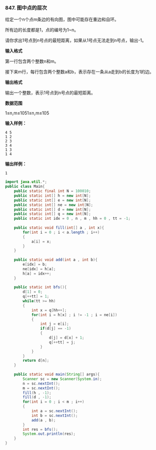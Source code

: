 



### 847. 图中点的层次                       

给定一个n个点m条边的有向图，图中可能存在重边和自环。

所有边的长度都是1，点的编号为1~n。

请你求出1号点到n号点的最短距离，如果从1号点无法走到n号点，输出-1。

**输入格式**

第一行包含两个整数n和m。

接下来m行，每行包含两个整数a和b，表示存在一条从a走到b的长度为1的边。

**输出格式**

输出一个整数，表示1号点到n号点的最短距离。

**数据范围**

1≤n,m≤1051≤n,m≤105

**输入样例：**

```
4 5
1 2
2 3
3 4
1 3
1 4

```

**输出样例：**

```
1
```







```java
import java.util.*;
public class Main{
    public static final int N = 100010;
    public static int[] h = new int[N];
    public static int[] e = new int[N];
    public static int[] ne = new int[N];
    public static int[] d = new int[N];
    public static int[] q = new int[N];
    public static int idx = 0 , n , m , hh = 0 , tt = -1;
    
    public static void fill(int[] a , int x){
        for(int i = 0 ; i < a.length ; i++)
        {
            a[i] = x;
        }
    }
    
    public static void add(int a , int b){
        e[idx] = b;
        ne[idx] = h[a];
        h[a] = idx++;
    }
    
    public static int bfs(){
        d[1] = 0;
        q[++tt] = 1;
        while(tt >= hh)
        {
            int x = q[hh++];
            for(int i = h[x] ; i != -1 ; i = ne[i])
            {
                int j = e[i];
                if(d[j] == -1)
                {
                    d[j] = d[x] + 1;
                    q[++tt] = j;
                }
            }
        }
        return d[n];
    }
    
    public static void main(String[] args){
        Scanner sc = new Scanner(System.in);
        n = sc.nextInt();
        m = sc.nextInt();
        fill(h , -1);
        fill(d , -1);
        for(int i = 0 ; i < m ; i++)
        {
            int a = sc.nextInt();
            int b = sc.nextInt();
            add(a , b);
        }
        int res = bfs();
        System.out.println(res);
    }
}
```

